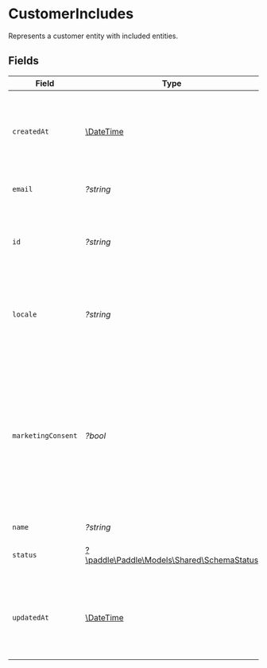 # CustomerIncludes

Represents a customer entity with included entities.


## Fields

| Field                                                                                                                                                                          | Type                                                                                                                                                                           | Required                                                                                                                                                                       | Description                                                                                                                                                                    | Example                                                                                                                                                                        |
| ------------------------------------------------------------------------------------------------------------------------------------------------------------------------------ | ------------------------------------------------------------------------------------------------------------------------------------------------------------------------------ | ------------------------------------------------------------------------------------------------------------------------------------------------------------------------------ | ------------------------------------------------------------------------------------------------------------------------------------------------------------------------------ | ------------------------------------------------------------------------------------------------------------------------------------------------------------------------------ |
| `createdAt`                                                                                                                                                                    | [\DateTime](https://www.php.net/manual/en/class.datetime.php)                                                                                                                  | :heavy_minus_sign:                                                                                                                                                             | RFC 3339 datetime string of when this entity was created. Set automatically by Paddle.                                                                                         | 2024-10-12T07:20:50.52Z                                                                                                                                                        |
| `email`                                                                                                                                                                        | *?string*                                                                                                                                                                      | :heavy_minus_sign:                                                                                                                                                             | Email address for this entity.                                                                                                                                                 | weloveyourproduct@paddle.com                                                                                                                                                   |
| `id`                                                                                                                                                                           | *?string*                                                                                                                                                                      | :heavy_minus_sign:                                                                                                                                                             | Unique Paddle ID for this customer entity, prefixed with `ctm_`.                                                                                                               | ctm_01grnn4zta5a1mf02jjze7y2ys                                                                                                                                                 |
| `locale`                                                                                                                                                                       | *?string*                                                                                                                                                                      | :heavy_minus_sign:                                                                                                                                                             | Valid IETF BCP 47 short form locale tag. If omitted, defaults to `en`.                                                                                                         |                                                                                                                                                                                |
| `marketingConsent`                                                                                                                                                             | *?bool*                                                                                                                                                                        | :heavy_minus_sign:                                                                                                                                                             | Whether this customer opted into marketing from you. <br/>Set to `true` by Paddle where a customer checks the marketing consent box when using Paddle Checkout; `false` otherwise. |                                                                                                                                                                                |
| `name`                                                                                                                                                                         | *?string*                                                                                                                                                                      | :heavy_minus_sign:                                                                                                                                                             | Full name.                                                                                                                                                                     |                                                                                                                                                                                |
| `status`                                                                                                                                                                       | [?\paddle\Paddle\Models\Shared\SchemaStatus](../../Models/Shared/SchemaStatus.md)                                                                                              | :heavy_minus_sign:                                                                                                                                                             | Whether this entity can be used in Paddle.                                                                                                                                     |                                                                                                                                                                                |
| `updatedAt`                                                                                                                                                                    | [\DateTime](https://www.php.net/manual/en/class.datetime.php)                                                                                                                  | :heavy_minus_sign:                                                                                                                                                             | RFC 3339 datetime string of when this entity was updated. Set automatically by Paddle.                                                                                         | 2024-10-13T07:20:50.52Z                                                                                                                                                        |
